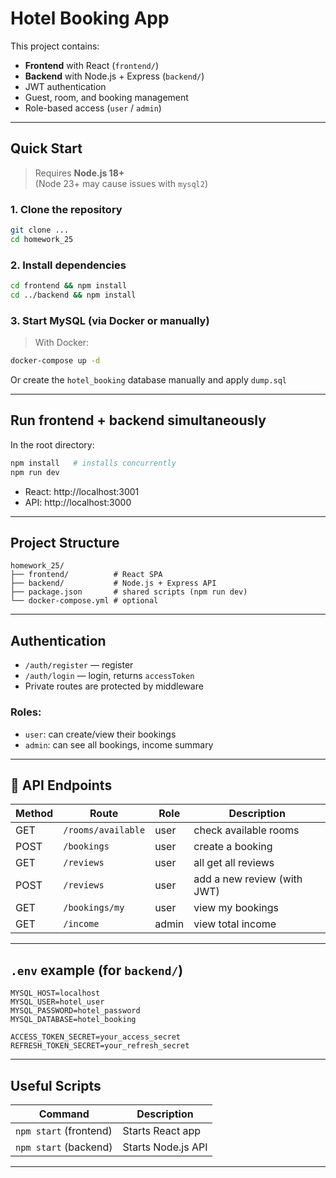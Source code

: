 # Hotel Booking App

This project contains:
- **Frontend** with React (`frontend/`)
- **Backend** with Node.js + Express (`backend/`)
- JWT authentication
- Guest, room, and booking management
- Role-based access (`user` / `admin`)

---

## Quick Start

> Requires **Node.js 18+**  
> (Node 23+ may cause issues with `mysql2`)

### 1. Clone the repository
```bash
git clone ...
cd homework_25
```

### 2. Install dependencies
```bash
cd frontend && npm install
cd ../backend && npm install
```

### 3. Start MySQL (via Docker or manually)

> With Docker:
```bash
docker-compose up -d
```

Or create the `hotel_booking` database manually and apply `dump.sql`

---

## Run frontend + backend simultaneously

In the root directory:
```bash
npm install   # installs concurrently
npm run dev
```

- React: http://localhost:3001
- API: http://localhost:3000

---

## Project Structure

```
homework_25/
├── frontend/          # React SPA
├── backend/           # Node.js + Express API
├── package.json       # shared scripts (npm run dev)
└── docker-compose.yml # optional
```

---

## Authentication

- `/auth/register` — register
- `/auth/login` — login, returns `accessToken`
- Private routes are protected by middleware

### Roles:
- `user`: can create/view their bookings
- `admin`: can see all bookings, income summary

---

## 🔗 API Endpoints

| Method | Route                | Role    | Description                |
|--------|----------------------|---------|----------------------------|
| GET    | `/rooms/available`   | user    | check available rooms      |
| POST   | `/bookings`          | user    | create a booking           |
| GET    | `/reviews`           | user    | all	get all reviews        |
| POST   | `/reviews`           | user    | add a new review (with JWT)|
| GET    | `/bookings/my`       | user    | view my bookings           |
| GET    | `/income`            | admin   | view total income          |

---

## `.env` example (for `backend/`)

```
MYSQL_HOST=localhost
MYSQL_USER=hotel_user
MYSQL_PASSWORD=hotel_password
MYSQL_DATABASE=hotel_booking

ACCESS_TOKEN_SECRET=your_access_secret
REFRESH_TOKEN_SECRET=your_refresh_secret
```

---

## Useful Scripts

| Command                | Description                   |
|------------------------|-------------------------------|
| `npm start` (frontend) | Starts React app              |
| `npm start` (backend)  | Starts Node.js API            |

---

